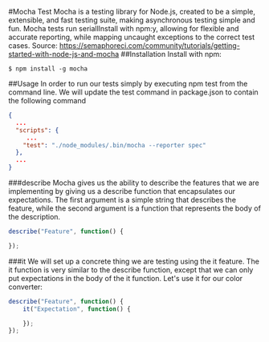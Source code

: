 #Mocha Test
Mocha is a testing library for Node.js, created to be a simple, extensible, and fast testing suite, making asynchronous testing simple and fun. Mocha tests run seriallInstall with npm:y, allowing for flexible and accurate reporting, while mapping uncaught exceptions to the correct test cases.
Source: https://semaphoreci.com/community/tutorials/getting-started-with-node-js-and-mocha
##Installation
Install with npm:
```
$ npm install -g mocha
```
##Usage
In order to run our tests simply by executing npm test from the command line. We will update the test command in package.json to contain the following command
```json
{
  ...
  "scripts": {
     ...
    "test": "./node_modules/.bin/mocha --reporter spec"
  },
  ...
}
```
###describe
Mocha gives us the ability to describe the features that we are implementing by giving us a describe function that encapsulates our expectations. The first argument is a simple string that describes the feature, while the second argument is a function that represents the body of the description.
```javascript
describe("Feature", function() {

});
```
###it
We will set up a concrete thing we are testing using the it feature. The it function is very similar to the describe function, except that we can only put expectations in the body of the it function. Let's use it for our color converter:
```javascript
describe("Feature", function() {
    it("Expectation", function() {

    });
});
```
